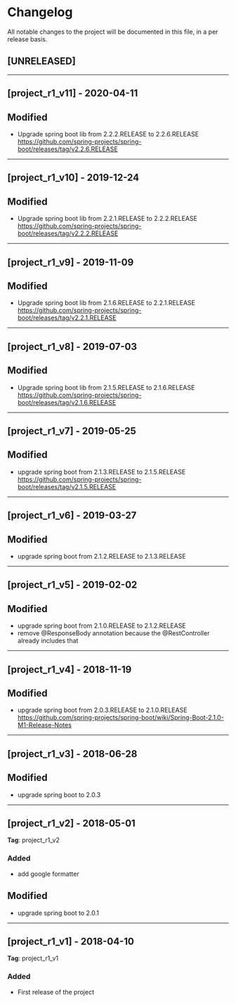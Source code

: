 # Changelog
All notable changes to the project will be documented in this file, in a per release basis.

## [UNRELEASED]

-------------------------------------------------------------------------------


## [project_r1_v11] - 2020-04-11

## Modified
- Upgrade spring boot lib from 2.2.2.RELEASE to 2.2.6.RELEASE https://github.com/spring-projects/spring-boot/releases/tag/v2.2.6.RELEASE


-----------------------------------------------------------------------------
## [project_r1_v10] - 2019-12-24

## Modified
- Upgrade spring boot lib from 2.2.1.RELEASE to 2.2.2.RELEASE https://github.com/spring-projects/spring-boot/releases/tag/v2.2.2.RELEASE


-----------------------------------------------------------------------------

## [project_r1_v9] - 2019-11-09

## Modified
- Upgrade spring boot lib from 2.1.6.RELEASE to 2.2.1.RELEASE https://github.com/spring-projects/spring-boot/releases/tag/v2.2.1.RELEASE


-----------------------------------------------------------------------------


## [project_r1_v8] - 2019-07-03

## Modified
- Upgrade spring boot lib from 2.1.5.RELEASE to 2.1.6.RELEASE https://github.com/spring-projects/spring-boot/releases/tag/v2.1.6.RELEASE


-------------------------------------------------------------------------------


## [project_r1_v7] - 2019-05-25

## Modified
- upgrade spring boot from 2.1.3.RELEASE to 2.1.5.RELEASE https://github.com/spring-projects/spring-boot/releases/tag/v2.1.5.RELEASE

-------------------------------------------------------------------------------------


## [project_r1_v6] - 2019-03-27

## Modified
- upgrade spring boot from 2.1.2.RELEASE to 2.1.3.RELEASE

-------------------------------------------------------------------------------------


## [project_r1_v5] - 2019-02-02

## Modified
- upgrade spring boot from 2.1.0.RELEASE to 2.1.2.RELEASE
- remove @ResponseBody annotation because the @RestController already includes that

-------------------------------------------------------------------------------------


## [project_r1_v4] - 2018-11-19

## Modified
- upgrade spring boot from 2.0.3.RELEASE to 2.1.0.RELEASE https://github.com/spring-projects/spring-boot/wiki/Spring-Boot-2.1.0-M1-Release-Notes

-------------------------------------------------------------------------------------


## [project_r1_v3] - 2018-06-28

## Modified
- upgrade spring boot to 2.0.3

-------------------------------------------------------------------------------------

## [project_r1_v2] - 2018-05-01
**Tag**: project_r1_v2

### Added
- add google formatter

## Modified
- upgrade spring boot to 2.0.1

-------------------------------------------------------------------------------------

## [project_r1_v1] - 2018-04-10
**Tag**: project_r1_v1

### Added
- First release of the project